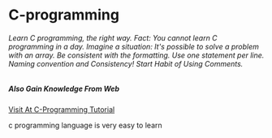 # C-programming

<h6>Learn C programming, the right way. Fact: You cannot learn C programming in a day. Imagine a situation: It's possible to solve a problem with an array. Be consistent with the formatting. Use one statement per line. Naming convention and Consistency! Start Habit of Using Comments.</h6>
<h5>Also Gain Knowledge From Web</h5>
<a href="https://www.w3schools.in/c-tutorial/">Visit At C-Programming Tutorial</a> 


c programming language is very easy to learn
